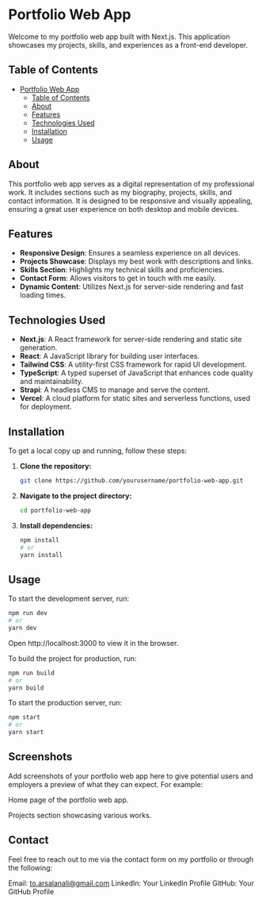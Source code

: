 # Portfolio Web App

Welcome to my portfolio web app built with Next.js. This application showcases my projects, skills, and experiences as a front-end developer.

## Table of Contents

- [Portfolio Web App](#portfolio-web-app)
  - [Table of Contents](#table-of-contents)
  - [About](#about)
  - [Features](#features)
  - [Technologies Used](#technologies-used)
  - [Installation](#installation)
  - [Usage](#usage)

## About

This portfolio web app serves as a digital representation of my professional work. It includes sections such as my biography, projects, skills, and contact information. It is designed to be responsive and visually appealing, ensuring a great user experience on both desktop and mobile devices.

## Features

- **Responsive Design**: Ensures a seamless experience on all devices.
- **Projects Showcase**: Displays my best work with descriptions and links.
- **Skills Section**: Highlights my technical skills and proficiencies.
- **Contact Form**: Allows visitors to get in touch with me easily.
- **Dynamic Content**: Utilizes Next.js for server-side rendering and fast loading times.

## Technologies Used

- **Next.js**: A React framework for server-side rendering and static site generation.
- **React**: A JavaScript library for building user interfaces.
- **Tailwind CSS**: A utility-first CSS framework for rapid UI development.
- **TypeScript**: A typed superset of JavaScript that enhances code quality and maintainability.
- **Strapi**: A headless CMS to manage and serve the content.
- **Vercel**: A cloud platform for static sites and serverless functions, used for deployment.

## Installation

To get a local copy up and running, follow these steps:

1. **Clone the repository:**
    ```sh
    git clone https://github.com/yourusername/portfolio-web-app.git
    ```

2. **Navigate to the project directory:**
    ```sh
    cd portfolio-web-app
    ```

3. **Install dependencies:**
    ```sh
    npm install
    # or
    yarn install
    ```

## Usage

To start the development server, run:
```sh
npm run dev
# or
yarn dev
```

Open http://localhost:3000 to view it in the browser.

To build the project for production, run:

```sh
npm run build
# or
yarn build
```
To start the production server, run:

```sh
npm start
# or
yarn start
```

## Screenshots
Add screenshots of your portfolio web app here to give potential users and employers a preview of what they can expect. For example:


Home page of the portfolio web app.


Projects section showcasing various works.

## Contact
Feel free to reach out to me via the contact form on my portfolio or through the following:

Email: to.arsalanali@gmail.com
LinkedIn: Your LinkedIn Profile
GitHub: Your GitHub Profile
